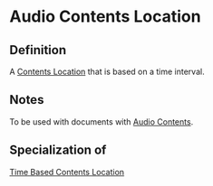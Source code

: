 # Audio Contents Location

## Definition
A [Contents Location](../datatypes/Contents_Location.md) that is based on a time interval.

## Notes
To be used with documents with [Audio Contents](../entities/Audio_Contents.md).

## Specialization of
[Time Based Contents Location](../datatypes/Time_Based_Contents_Location.md)
